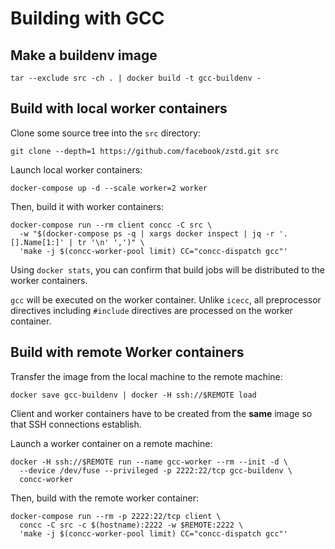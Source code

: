 # Building with GCC

## Make a buildenv image

```shell
tar --exclude src -ch . | docker build -t gcc-buildenv -
```

## Build with local worker containers

Clone some source tree into the `src` directory:

```shell
git clone --depth=1 https://github.com/facebook/zstd.git src
```

Launch local worker containers:

```shell
docker-compose up -d --scale worker=2 worker
```

Then, build it with worker containers:

```shell
docker-compose run --rm client concc -C src \
  -w "$(docker-compose ps -q | xargs docker inspect | jq -r '.[].Name[1:]' | tr '\n' ',')" \
  'make -j $(concc-worker-pool limit) CC="concc-dispatch gcc"'
```

Using `docker stats`, you can confirm that build jobs will be distributed to the
worker containers.

`gcc` will be executed on the worker container.  Unlike `icecc`, all
preprocessor directives including `#include` directives are processed on the
worker container.

## Build with remote Worker containers

Transfer the image from the local machine to the remote machine:

```shell
docker save gcc-buildenv | docker -H ssh://$REMOTE load
```

Client and worker containers have to be created from the **same** image so that
SSH connections establish.

Launch a worker container on a remote machine:

```shell
docker -H ssh://$REMOTE run --name gcc-worker --rm --init -d \
  --device /dev/fuse --privileged -p 2222:22/tcp gcc-buildenv \
  concc-worker
```

Then, build with the remote worker container:

```shell
docker-compose run --rm -p 2222:22/tcp client \
  concc -C src -c $(hostname):2222 -w $REMOTE:2222 \
  'make -j $(concc-worker-pool limit) CC="concc-dispatch gcc"'
```
